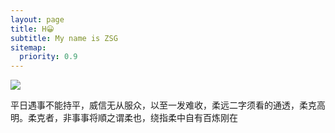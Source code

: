 ```yaml
---
layout: page
title: H😀
subtitle: My name is ZSG
sitemap:
  priority: 0.9
---
```


<img src="{{ '/assets/img/pudhina.jpg' | prepend: site.baseurl }}" id="about-img">

<div id="describe-text">
	<p>平日遇事不能持平，威信无从服众，以至一发难收，柔远二字须看的通透，柔克高明。柔克者，非事事将順之谓柔也，绕指柔中自有百炼刚在</p>
	 <strong><P> <a href="https://github.com/knhash/Pudhina"> </strong></P>
</div>